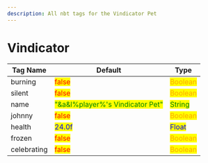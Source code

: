 ```yaml
---
description: All nbt tags for the Vindicator Pet
---
```



# Vindicator

| Tag Name     | Default                                                            | Type                                         |
| ------------ | ------------------------------------------------------------------ | -------------------------------------------- |
| burning | <mark style="color:red;">false</mark> | <mark style="color:orange;">Boolean</mark> |
| silent | <mark style="color:red;">false</mark> | <mark style="color:orange;">Boolean</mark> |
| name | <mark style="color:green;">"&a&l%player%'s Vindicator Pet"</mark> | <mark style="color:green;">String</mark> |
| johnny | <mark style="color:red;">false</mark> | <mark style="color:orange;">Boolean</mark> |
| health | <mark style="color:blue;">24.0f</mark> | <mark style="color:blue;">Float</mark> |
| frozen | <mark style="color:red;">false</mark> | <mark style="color:orange;">Boolean</mark> |
| celebrating | <mark style="color:red;">false</mark> | <mark style="color:orange;">Boolean</mark> |
